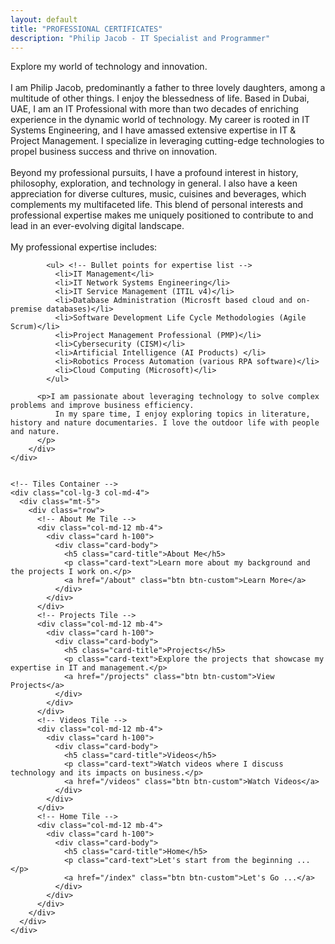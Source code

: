 ```yaml
---
layout: default
title: "PROFESSIONAL CERTIFICATES"
description: "Philip Jacob - IT Specialist and Programmer"
---
```

<div class="container-fluid"> <!-- Using container-fluid for full width -->
  <div class="row">
    <!-- Introduction Container -->
    <div class="col-lg-9 col-md-8" >
        <div class="intro-container">
            <p>Explore my world of technology and innovation.<br><br>I am Philip Jacob, predominantly a father to three lovely daughters, among a multitude of other things. I enjoy the blessedness of life. Based in Dubai, UAE, I am an IT Professional with more than two decades of enriching experience in the dynamic world of technology. My career is rooted in IT Systems Engineering, and I have amassed extensive expertise in IT & Project Management. I specialize in leveraging cutting-edge technologies to propel business success and thrive on innovation.<br><br>Beyond my professional pursuits, I have a profound interest in history, philosophy, exploration, and technology in general. I also have a keen appreciation for diverse cultures, music, cuisines and beverages, which complements my multifaceted life. This blend of personal interests and professional expertise makes me uniquely positioned to contribute to and lead in an ever-evolving digital landscape.<br><br>My professional expertise includes:<br>
            </p>
          
            <ul> <!-- Bullet points for expertise list -->
              <li>IT Management</li>
              <li>IT Network Systems Engineering</li>
              <li>IT Service Management (ITIL v4)</li>
              <li>Database Administration (Microsft based cloud and on-premise databases)</li>
              <li>Software Development Life Cycle Methodologies (Agile Scrum)</li>
              <li>Project Management Professional (PMP)</li>
              <li>Cybersecurity (CISM)</li>
              <li>Artificial Intelligence (AI Products) </li>
              <li>Robotics Process Automation (various RPA software)</li>
              <li>Cloud Computing (Microsoft)</li>
            </ul>

          <p>I am passionate about leveraging technology to solve complex problems and improve business efficiency. 
              In my spare time, I enjoy exploring topics in literature, history and nature documentaries. I love the outdoor life with people and nature.
          </p>
        </div>
    </div>

    
    <!-- Tiles Container -->
    <div class="col-lg-3 col-md-4">
      <div class="mt-5">
        <div class="row">
          <!-- About Me Tile -->
          <div class="col-md-12 mb-4">
            <div class="card h-100">
              <div class="card-body">
                <h5 class="card-title">About Me</h5>
                <p class="card-text">Learn more about my background and the projects I work on.</p>
                <a href="/about" class="btn btn-custom">Learn More</a>
              </div>
            </div>
          </div>
          <!-- Projects Tile -->
          <div class="col-md-12 mb-4">
            <div class="card h-100">
              <div class="card-body">
                <h5 class="card-title">Projects</h5>
                <p class="card-text">Explore the projects that showcase my expertise in IT and management.</p>
                <a href="/projects" class="btn btn-custom">View Projects</a>
              </div>
            </div>
          </div>
          <!-- Videos Tile -->
          <div class="col-md-12 mb-4">
            <div class="card h-100">
              <div class="card-body">
                <h5 class="card-title">Videos</h5>
                <p class="card-text">Watch videos where I discuss technology and its impacts on business.</p>
                <a href="/videos" class="btn btn-custom">Watch Videos</a>
              </div>
            </div>
          </div>
          <!-- Home Tile -->
          <div class="col-md-12 mb-4">
            <div class="card h-100">
              <div class="card-body">
                <h5 class="card-title">Home</h5>
                <p class="card-text">Let's start from the beginning ...</p>
                <a href="/index" class="btn btn-custom">Let's Go ...</a>
              </div>
            </div>
          </div>
        </div>
      </div>
    </div>
  </div>
</div>
